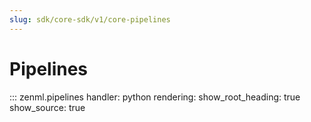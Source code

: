 ```yaml
---
slug: sdk/core-sdk/v1/core-pipelines
---
```


# Pipelines

::: zenml.pipelines
    handler: python
    rendering:
      show_root_heading: true
      show_source: true
